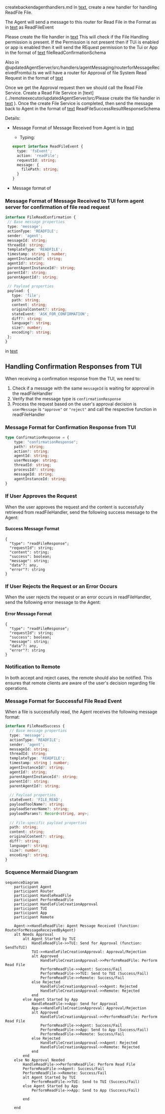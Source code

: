 
createbackendagenthandlers.md
In [text](../remoteexecutor/updatedAgentServer/src/handlers/agentMessaging/routerforMessageReceivedFromAgent.ts), create a new handler for handling ReadFile File. 

The Agent will send a message to this router for Read File in the Format as in [text](../common/types/src/wstypes/agent-to-app-ws/actions/fsEventSchemas.ts) as ReadFileEvent 

Please create the file handler in  [text](../remoteexecutor/updatedAgentServer/src/localAgentRequestFulfilment) 
This will check if the File Handling permission is present. If the Permission is not present then if TUi is enabled or app is enabled then it will send the REquest permission to the Tui or App in the format of [text](../common/types/src/wstypes/app-to-ui-ws/fileMessageSchemas.ts) fileReadConfirmationSchema

Also in @updatedAgentServer/src/handlers/agentMessaging/routerforMessageReceivedFromtui.ts we will have a router for Approval of file System Read Request in the format of [text](../common/types/src/wstypes/app-to-ui-ws/fileMessageSchemas.ts)

Once we get the Approval request then we should call the Read File Service. Create a Read File Service in [text](../remoteexecutor/updatedAgentServer/src/Please create the file handler in  [text](../remoteexecutor/updatedAgentServer/src/localAgentRequestFulfilment) 
). Once the create File Service is completed, then send the message back to Agent in the format of [text](../common/types/src/wstypes/app-to-agent-ws/fsServiceResponses.ts) ReadFileSuccessResultResponseSchema


Details:
- Message Format of Message Received from Agent is in [text](../common/types/src/wstypes/agent-to-app-ws/actions/fsEventSchemas.ts)
    * Typing:
    ```ts
    export interface ReadFileEvent {
      type: 'fsEvent';
      action: 'readFile';
      requestId: string;
      message: {
        filePath: string;
      }
    }
    ```

 - Message format of 

 ### Message Format of Message Received to TUI form agent server  for confirmation of file read request
 ```ts
interface FileReadConfirmation {
  // Base message properties
  type: 'message';
  actionType: 'READFILE';
  sender: 'agent';
  messageId: string;
  threadId: string;
  templateType: 'READFILE';
  timestamp: string | number;
  agentInstanceId?: string;
  agentId?: string;
  parentAgentInstanceId?: string;
  parentId?: string;
  parentAgentId?: string;
  
  // Payload properties
  payload: {
    type: 'file';
    path: string;
    content: string;
    originalContent?: string;
    stateEvent: 'ASK_FOR_CONFIRMATION';
    diff?: string;
    language?: string;
    size?: number;
    encoding?: string;
  };
}
```


in [text](../remoteexecutor/updatedAgentServer/src/handlers/tuiMessaging/routerforMessageReceivedFromTui.ts)

## Handling Confirmation Responses from TUI

When receiving a confirmation response from the TUI, we need to:

1. Check if a message with the same `messageId` is waiting for approval in the readFileHandler
2. Verify that the message type is `confirmationResponse`
3. Process the request based on the user's approval decision is `userMessage` is `"approve"` or `"reject"` and call the respective function in readFileHandler

### Message Format for Confirmation Response from TUI
```ts
type ConfirmationResponse = {
    type: "confirmationResponse";
    path?: string;
    action?: string;
    agentId: string;
    userMessage: string;
    threadId: string;
    processId?: string;
    messageId: string;
    agentInstanceId: string;
}
```

### If User Approves the Request

When the user approves the request and the content is successfully retrieved from readFileHandler, send the following success message to the Agent:

#### Success Message Format
```
{
  "type": "readFileResponse";
  "requestId": string;
  "content": string;
  "success": boolean;
  "message": string;
  "data"?: any,
  "error"?: string
}
```

### If User Rejects the Request or an Error Occurs

When the user rejects the request or an error occurs in readFileHandler, send the following error message to the Agent:

#### Error Message Format
```
{
  "type": "readFileResponse";
  "requestId": string;
  "success": boolean;
  "message": string;
  "data"?: any,
  "error"?: string
}
```

### Notification to Remote

In both accept and reject cases, the remote should also be notified. This ensures that remote clients are aware of the user's decision regarding file operations.

### Message Format for Successful File Read Event

When a file is successfully read, the Agent receives the following message format:

```ts
interface FileReadSuccess {
  // Base message properties
  type: 'message';
  actionType: 'READFILE';
  sender: 'agent';
  messageId: string;
  threadId: string;
  templateType: 'READFILE';
  timestamp: string | number;
  agentInstanceId?: string;
  agentId?: string;
  parentAgentInstanceId?: string;
  parentId?: string;
  parentAgentId?: string;
  
  // Payload properties
  stateEvent: 'FILE_READ';
  payloadToolName?: string;
  payloadServerName?: string;
  payloadParams?: Record<string, any>;
  
  // File-specific payload properties
  path: string;
  content: string;
  originalContent?: string;
  diff?: string;
  language?: string;
  size?: number;
  encoding?: string;
}
```

### Scquence Mermaid Diangram

```mermaid
sequenceDiagram
    participant Agent
    participant Router
    participant HandleReadFile
    participant PerformReadFile
    participant HandleFileCreationApproval
    participant TUI
    participant App
    participant Remote
 
    Agent->>HandleReadFile: Agent Message Received (function: RouterForMessageReceivedByAgent)
    alt Needs Approval
        alt Agent Started by TUI
            HandleReadFile->>TUI: Send for Approval (function: SendToTUI)
            TUI->>HandleFileCreationApproval: Approval/Rejection
            alt Approved
                HandleFileCreationApproval->>PerformReadFile: Perform Read File
                PerformReadFile->>Agent: Success/Fail
                PerformReadFile->>TUI: Send to TUI (Success/Fail)
                PerformReadFile->>Remote: Success/Fail
            else Rejected
                HandleFileCreationApproval->>Agent: Rejected
                HandleFileCreationApproval->>Remote: Rejected
            end
        else Agent Started by App
            HandleReadFile->>App: Send for Approval
            App->>HandleFileCreationApproval: Approval/Rejection
            alt Approved
                HandleFileCreationApproval->>PerformReadFile: Perform Read File
                PerformReadFile->>Agent: Success/Fail
                PerformReadFile->>App: Send to App (Success/Fail)
                PerformReadFile->>Remote: Success/Fail
            else Rejected
                HandleFileCreationApproval->>Agent: Rejected
                HandleFileCreationApproval->>Remote: Rejected
            end
        end
    else No Approval Needed
        HandleReadFile->>PerformReadFile: Perform Read File
        PerformReadFile->>Agent: Success/Fail
        PerformReadFile->>Remote: Success/Fail
        alt Agent Started by TUI
            PerformReadFile->>TUI: Send to TUI (Success/Fail)
        else Agent Started by App
            PerformReadFile->>App: Send to App (Success/Fail)
 
        end
 
    end
```